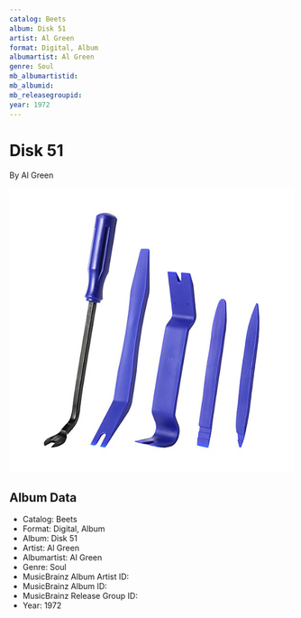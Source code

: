 ```yaml
---
catalog: Beets
album: Disk 51
artist: Al Green
format: Digital, Album
albumartist: Al Green
genre: Soul
mb_albumartistid: 
mb_albumid: 
mb_releasegroupid: 
year: 1972
---
```


# Disk 51

By Al Green

![](../../assets/beetscovers/Al_Green-Disk_51.jpg)

## Album Data

- Catalog: Beets
- Format: Digital, Album
- Album: Disk 51
- Artist: Al Green
- Albumartist: Al Green
- Genre: Soul
- MusicBrainz Album Artist ID: 
- MusicBrainz Album ID: 
- MusicBrainz Release Group ID: 
- Year: 1972

